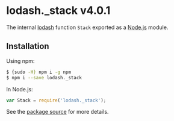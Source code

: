 # lodash._stack v4.0.1

The internal [lodash](https://lodash.com/) function `Stack` exported as a [Node.js](https://nodejs.org/) module.

## Installation

Using npm:
```bash
$ {sudo -H} npm i -g npm
$ npm i --save lodash._stack
```

In Node.js:
```js
var Stack = require('lodash._stack');
```

See the [package source](https://github.com/lodash/lodash/blob/4.0.1-npm-packages/lodash._stack) for more details.
